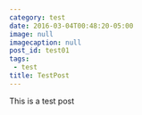 ```yaml
---
category: test
date: 2016-03-04T00:48:20-05:00
image: null
imagecaption: null
post_id: test01
tags:
 - test
title: TestPost
---
```


This is a test post
